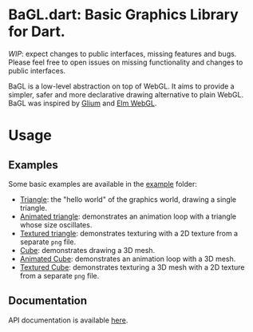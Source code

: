 # BaGL.dart: Basic Graphics Library for Dart.

*WIP*: expect changes to public interfaces, missing features and bugs. Please
feel free to open issues on missing functionality and changes to public 
interfaces.

BaGL is a low-level abstraction on top of WebGL. It aims to provide a simpler,
safer and more declarative drawing alternative to plain WebGL. BaGL was inspired 
by [Glium](https://github.com/tomaka/glium) and [Elm WebGL](https://github.com/elm-community/elm-webgl).

# Usage

## Examples

Some basic examples are available in the [example](example) folder:

- [Triangle](example/triangle): the "hello world" of the graphics world, drawing
  a single triangle.
- [Animated triangle](example/triangle_animated): demonstrates an animation loop
  with a triangle whose size oscillates.
- [Textured triangle](example/triangle_textured): demonstrates texturing with a 
  2D texture from a separate `png` file.
- [Cube](example/cube): demonstrates drawing a 3D mesh.
- [Animated Cube](example/cube_animated): demonstrates an animation loop with
  a 3D mesh.
- [Textured Cube](example/cube_textured): demonstrates texturing a 3D mesh with
  a 2D texture from a separate `png` file.

## Documentation

API documentation is available [here](https://www.dartdocs.org/documentation/bagl/latest/).
